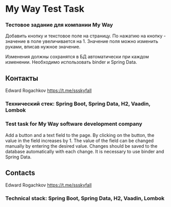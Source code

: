 # My Way Test Task

### Тестовое задание для компании My Way

Добавить кнопку и текстовое поле на страницу.
По нажатию на кнопку - значение в поле увеличивается на 1.
Значение поля можно изменить руками, вписав нужное значение.

Изменения должны сохранятся в БД автоматически при каждом изменении.
Необходимо использовать binder и Spring Data.

## Контакты 
Edward Rogachkov https://t.me/ssskyfall

### Технический стек: Spring Boot, Spring Data, H2, Vaadin, Lombok

### Test task for My Way software development company 

Add a button and a text field to the page.
By clicking on the button, the value in the field increases by 1.
The value of the field can be changed manually by entering the desired value.
Changes should be saved to the database automatically with each change.
It is necessary to use binder and Spring Data.

## Contacts
Edward Rogachkov https://t.me/ssskyfall

### Technical stack: Spring Boot, Spring Data, H2, Vaadin, Lombok 

